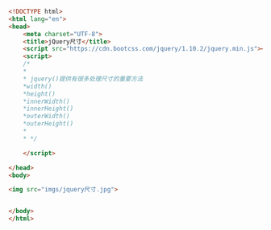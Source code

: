 
<BlogInfo id="323" title="20.jquery尺寸" author="白日梦想猿" pv=0 read_times=0 pre_cost_time="0分21秒" category="jQuery学习" tag_list="['jQuery学习']" create_time="2021.09.28 16:29:55" update_time="2021.09.28 16:41:16" />

```html
<!DOCTYPE html>
<html lang="en">
<head>
    <meta charset="UTF-8">
    <title>jQuery尺寸</title>
    <script src="https://cdn.bootcss.com/jquery/1.10.2/jquery.min.js"></script>
    <script>
    /*
    *
    * jquery()提供有很多处理尺寸的重要方法
    *width()
    *height()
    *innerWidth()
    *innerHeight()
    *outerWidth()
    *outerHeight()
    *
    * */

    </script>

</head>
<body>

<img src="imgs/jquery尺寸.jpg">


</body>
</html>
```
